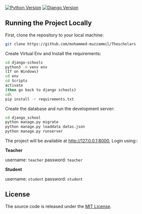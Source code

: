 [![Python Version](https://img.shields.io/badge/python-3.6-brightgreen.svg)](https://python.org)
[![Django Version](https://img.shields.io/badge/django-3.0-brightgreen.svg)](https://djangoproject.com)


## Running the Project Locally

First, clone the repository to your local machine:

```bash
git clone https://github.com/mohammed-muzzammil/Thescholars
```

Create Virtual Env and Install the requirements:

```bash
cd django-schools
python3 -m venv env
(If on Windows)
cd env
cd Scripts
activate
(then go back to django schools)
cd\
pip install -r requirements.txt
```

Create the database and run the development server:

```bash
cd django_school
python manage.py migrate
python manage.py loaddata datas.json
python manage.py runserver
```

The project will be available at http://127.0.0.1:8000, Login using::

**Teacher**

username: `teacher`
password: `teacher`

**Student**

username: `student`
password: `student`


## License

The source code is released under the [MIT License](https://github.com/sibtc/django-multiple-user-types-example/blob/master/LICENSE).
